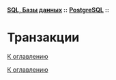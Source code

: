 **[SQL, Базы данных](../../README.md#sql-and-db) ::** 
**[PostgreSQL](../../README.md#sql-and-db-postgresql) ::**
# Транзакции

<!--

-->

[К оглавлению](../../README.md#sql-and-db-postgresql)



[К оглавлению](../../README.md#sql-and-db-postgresql)
